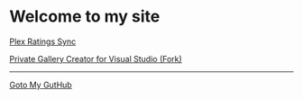 # Welcome to my site 

[Plex Ratings Sync](http://code.computersmith.co.uk/PlexRatingsSync/)

[Private Gallery Creator for Visual Studio (Fork)](https://code.computersmith.co.uk/PrivateGalleryCreator/)

---
[Goto My GutHub](https://github.com/vbtrek)
